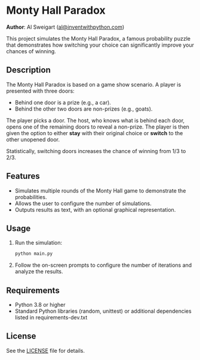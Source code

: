 # Monty Hall Paradox
**Author**: Al Sweigart (al@inventwithpython.com)

This project simulates the Monty Hall Paradox, a famous probability puzzle that demonstrates how switching your choice can significantly improve your chances of winning.

## Description

The Monty Hall Paradox is based on a game show scenario. A player is presented with three doors:
- Behind one door is a prize (e.g., a car).
- Behind the other two doors are non-prizes (e.g., goats).  

The player picks a door. The host, who knows what is behind each door, opens one of the remaining doors to reveal a non-prize. The player is then given the option to either **stay** with their original choice or **switch** to the other unopened door.  

Statistically, switching doors increases the chance of winning from 1/3 to 2/3.

## Features

- Simulates multiple rounds of the Monty Hall game to demonstrate the probabilities.
- Allows the user to configure the number of simulations.
- Outputs results as text, with an optional graphical representation.

## Usage

1. Run the simulation:
    ```bash
    python main.py
    ```

2. Follow the on-screen prompts to configure the number of iterations and analyze the results.

## Requirements
   - Python 3.8 or higher
   - Standard Python libraries (random, unittest) or additional dependencies listed in requirements-dev.txt

## License
See the [LICENSE](LICENSE) file for details.
